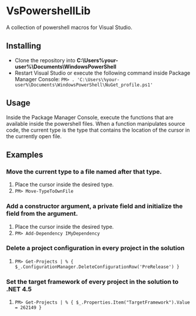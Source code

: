 # VsPowershellLib

A collection of powershell macros for Visual Studio.

## Installing

* Clone the repository into **C:\Users\%your-user%\Documents\WindowsPowerShell**
* Restart Visual Studio or execute the following command inside Package Manager Console:
`
PM> . 'C:\Users\%your-user%\Documents\WindowsPowerShell\NuGet_profile.ps1'
`

## Usage

Inside the Package Manager Console, execute the functions that are available inside the powershell files. When a function manipulates source code, the current type is the type that contains the location of the cursor in the currently open file.

## Examples

### Move the current type to a file named after that type.

1. Place the cursor inside the desired type.
2. `PM> Move-TypeToOwnFile`

### Add a constructor argument, a private field and initialize the field from the argument.

1. Place the cursor inside the desired type.
2. `PM> Add-Dependency IMyDependency`

### Delete a project configuration in every project in the solution

1. `PM> Get-Projects | % { $_.ConfigurationManager.DeleteConfigurationRow('PreRelease') }`

### Set the target framework of every project in the solution to .NET 4.5

1. `PM> Get-Projects | % { $_.Properties.Item("TargetFramework").Value = 262149 }`
